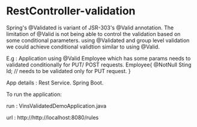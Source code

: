 # RestController-validation
Spring's @Validated is variant of  JSR-303's @Valid annotation. The limitation of @Valid is not being able to control the validation based on some conditional parameters.
using @Validated and group level validation we could achieve conditional validtion similar to using @Valid.

E.g : Application using @Valid Employee which has some params needs to validated conditionally for PUT/ POST requests.
Employee{
 @NotNull Sting Id; // needs to be validated only for PUT request.
}

App details : 
Rest Service.
Spring Boot.

To run the application:

run : VinsValidatedDemoApplication.java

url : http://http://localhost:8080/rules


